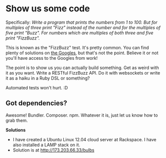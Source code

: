 # Show us some code #

Specifically: *Write a program that prints the numbers from 1 to 100. But for multiples of three print "Fizz" instead of the number and for the multiples of five print "Buzz". For numbers which are multiples of both three and five print "FizzBuzz".*

This is known as the "FizzBuzz" test. It's pretty common. You can find plenty of solutions on [the Googles](http://lmgtfy.com/?q=fizz+buzz), but that's not the point. Believe it or not you'll have access to the Googles from work!

The point is to show us you can actually build something. Get as weird with it as you want. Write a RESTful FizzBuzz API. Do it with websockets or write it as a haiku in a Ruby DSL or something?

Automated tests won't hurt. :D

## Got dependencies? ##

Awesome! Bundler. Composer. npm. Whatever it is, just let us know how to grab them.

<div>
<b>Solutions</b>
</div>

- I have created a Ubuntu Linux 12.04 cloud server at Rackspace.  I have also installed a LAMP stack on it.
- Solution is at http://173.203.66.33/bulbs
